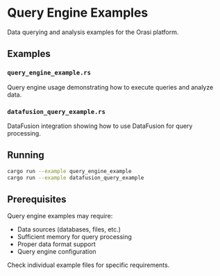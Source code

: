 # Query Engine Examples

Data querying and analysis examples for the Orasi platform.

## Examples

### `query_engine_example.rs`
Query engine usage demonstrating how to execute queries and analyze data.

### `datafusion_query_example.rs`
DataFusion integration showing how to use DataFusion for query processing.

## Running

```bash
cargo run --example query_engine_example
cargo run --example datafusion_query_example
```

## Prerequisites

Query engine examples may require:
- Data sources (databases, files, etc.)
- Sufficient memory for query processing
- Proper data format support
- Query engine configuration

Check individual example files for specific requirements.

